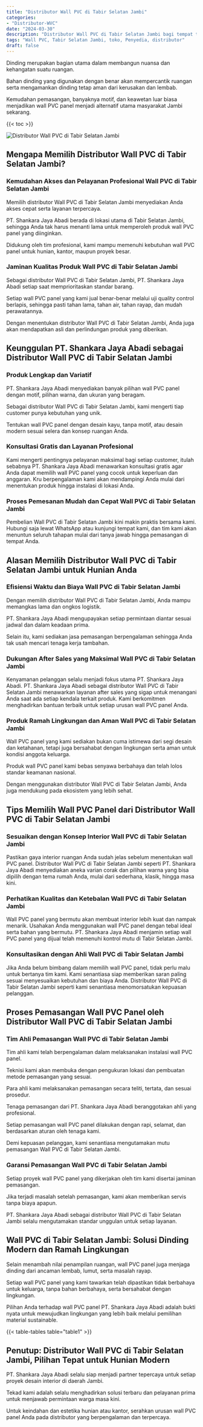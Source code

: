 ```yaml
---
title: "Distributor Wall PVC di Tabir Selatan Jambi"
categories: 
- "Distributor-WVC"
date: "2024-03-30"
description: "Distributor Wall PVC di Tabir Selatan Jambi bagi tempat tinggal, office, dan gerai. Material unggulan, variasi motif, warna elegan, beserta jasa instalasi ditangani oleh tim berpengalaman serta garansi resmi!|Servis penyediaan Wall PVC di Tabir Selatan Jambi bagi kebutuhan rumah, perkantoran, maupun gerai, beserta produk terbaik dan pemasangan oleh tenaga ahli berpengalaman dan garansi resmi.|Solusi Wall PVC di Tabir Selatan Jambi yang andal bagi rumah, kantor, serta gerai, dengan panel berkualitas dan penempatan ditangani oleh teknisi ahli serta jaminan resmi.|Penyediaan Wall PVC di Tabir Selatan Jambi bagi tempat tinggal, kantor, dan ritel, dengan material berkualitas dan penempatan ditangani oleh tim berpengalaman, disertai dengan garansi resmi.}"
tags: "Wall PVC, Tabir Selatan Jambi, toko, Penyedia, distributor"
draft: false
---
```


Dinding merupakan bagian utama dalam membangun nuansa dan kehangatan suatu ruangan.

Bahan dinding yang digunakan dengan benar akan mempercantik ruangan serta mengamankan dinding tetap aman dari kerusakan dan lembab.

Kemudahan pemasangan, banyaknya motif, dan keawetan luar biasa menjadikan wall PVC panel menjadi alternatif utama masyarakat Jambi sekarang.

{{< toc >}}

![Distributor Wall PVC di Tabir Selatan Jambi](/images/Distributor-WVC/Distributor-Wall-PVC-di-Tabir-Selatan-Jambi.png)


## Mengapa Memilih Distributor Wall PVC di Tabir Selatan Jambi?

### Kemudahan Akses dan Pelayanan Profesional Wall PVC di Tabir Selatan Jambi

Memilih distributor Wall PVC di Tabir Selatan Jambi menyediakan Anda akses cepat serta layanan terpercaya.

PT. Shankara Jaya Abadi berada di lokasi utama di Tabir Selatan Jambi, sehingga Anda tak harus menanti lama untuk memperoleh produk wall PVC panel yang diinginkan.

Didukung oleh tim profesional, kami mampu memenuhi kebutuhan wall PVC panel untuk hunian, kantor, maupun proyek besar.

### Jaminan Kualitas Produk Wall PVC di Tabir Selatan Jambi

Sebagai distributor Wall PVC di Tabir Selatan Jambi, PT. Shankara Jaya Abadi setiap saat memprioritaskan standar barang.

Setiap wall PVC panel yang kami jual benar-benar melalui uji quality control berlapis, sehingga pasti tahan lama, tahan air, tahan rayap, dan mudah perawatannya.

Dengan menentukan distributor Wall PVC di Tabir Selatan Jambi, Anda juga akan mendapatkan asli dan perlindungan produk yang diberikan.

## Keunggulan PT. Shankara Jaya Abadi sebagai Distributor Wall PVC di Tabir Selatan Jambi

### Produk Lengkap dan Variatif

PT. Shankara Jaya Abadi menyediakan banyak pilihan wall PVC panel dengan motif, pilihan warna, dan ukuran yang beragam.

Sebagai distributor Wall PVC di Tabir Selatan Jambi, kami mengerti tiap customer punya kebutuhan yang unik.

Tentukan wall PVC panel dengan desain kayu, tanpa motif, atau desain modern sesuai selera dan konsep ruangan Anda.

### Konsultasi Gratis dan Layanan Profesional

Kami mengerti pentingnya pelayanan maksimal bagi setiap customer, itulah sebabnya PT. Shankara Jaya Abadi menawarkan konsultasi gratis agar Anda dapat memilih wall PVC panel yang cocok untuk keperluan dan anggaran. Kru berpengalaman kami akan mendampingi Anda mulai dari menentukan produk hingga instalasi di lokasi Anda.

### Proses Pemesanan Mudah dan Cepat Wall PVC di Tabir Selatan Jambi

Pembelian Wall PVC di Tabir Selatan Jambi kini makin praktis bersama kami. Hubungi saja lewat WhatsApp atau kunjungi tempat kami, dan tim kami akan menuntun seluruh tahapan mulai dari tanya jawab hingga pemasangan di tempat Anda.

## Alasan Memilih Distributor Wall PVC di Tabir Selatan Jambi untuk Hunian Anda

### Efisiensi Waktu dan Biaya Wall PVC di Tabir Selatan Jambi

Dengan memilih distributor Wall PVC di Tabir Selatan Jambi, Anda mampu memangkas lama dan ongkos logistik.

PT. Shankara Jaya Abadi mengupayakan setiap permintaan diantar sesuai jadwal dan dalam keadaan prima.

Selain itu, kami sediakan jasa pemasangan berpengalaman sehingga Anda tak usah mencari tenaga kerja tambahan.

### Dukungan After Sales yang Maksimal Wall PVC di Tabir Selatan Jambi

Kenyamanan pelanggan selalu menjadi fokus utama PT. Shankara Jaya Abadi. PT. Shankara Jaya Abadi sebagai distributor Wall PVC di Tabir Selatan Jambi menawarkan layanan after sales yang sigap untuk menangani Anda saat ada setiap kendala terkait produk. Kami berkomitmen menghadirkan bantuan terbaik untuk setiap urusan wall PVC panel Anda.

### Produk Ramah Lingkungan dan Aman Wall PVC di Tabir Selatan Jambi

Wall PVC panel yang kami sediakan bukan cuma istimewa dari segi desain dan ketahanan, tetapi juga bersahabat dengan lingkungan serta aman untuk kondisi anggota keluarga.

Produk wall PVC panel kami bebas senyawa berbahaya dan telah lolos standar keamanan nasional.

Dengan menggunakan distributor Wall PVC di Tabir Selatan Jambi, Anda juga mendukung pada ekosistem yang lebih sehat.

## Tips Memilih Wall PVC Panel dari Distributor Wall PVC di Tabir Selatan Jambi

### Sesuaikan dengan Konsep Interior Wall PVC di Tabir Selatan Jambi

Pastikan gaya interior ruangan Anda sudah jelas sebelum menentukan wall PVC panel. Distributor Wall PVC di Tabir Selatan Jambi seperti PT. Shankara Jaya Abadi menyediakan aneka varian corak dan pilihan warna yang bisa dipilih dengan tema rumah Anda, mulai dari sederhana, klasik, hingga masa kini.

### Perhatikan Kualitas dan Ketebalan Wall PVC di Tabir Selatan Jambi

Wall PVC panel yang bermutu akan membuat interior lebih kuat dan nampak menarik. Usahakan Anda menggunakan wall PVC panel dengan tebal ideal serta bahan yang bermutu. PT. Shankara Jaya Abadi menjamin setiap wall PVC panel yang dijual telah memenuhi kontrol mutu di Tabir Selatan Jambi.

### Konsultasikan dengan Ahli Wall PVC di Tabir Selatan Jambi

Jika Anda belum bimbang dalam memilih wall PVC panel, tidak perlu malu untuk bertanya tim kami. Kami senantiasa siap memberikan saran paling sesuai menyesuaikan kebutuhan dan biaya Anda. Distributor Wall PVC di Tabir Selatan Jambi seperti kami senantiasa menomorsatukan kepuasan pelanggan.

## Proses Pemasangan Wall PVC Panel oleh Distributor Wall PVC di Tabir Selatan Jambi

### Tim Ahli Pemasangan Wall PVC di Tabir Selatan Jambi

Tim ahli kami telah berpengalaman dalam melaksanakan instalasi wall PVC panel.

Teknisi kami akan membuka dengan pengukuran lokasi dan pembuatan metode pemasangan yang sesuai.

Para ahli kami melaksanakan pemasangan secara teliti, tertata, dan sesuai prosedur.

Tenaga pemasangan dari PT. Shankara Jaya Abadi beranggotakan ahli yang profesional.

Setiap pemasangan wall PVC panel dilakukan dengan rapi, selamat, dan berdasarkan aturan oleh tenaga kami.

Demi kepuasan pelanggan, kami senantiasa mengutamakan mutu pemasangan Wall PVC di Tabir Selatan Jambi.

### Garansi Pemasangan Wall PVC di Tabir Selatan Jambi

Setiap proyek wall PVC panel yang dikerjakan oleh tim kami disertai jaminan pemasangan.

Jika terjadi masalah setelah pemasangan, kami akan memberikan servis tanpa biaya apapun.

PT. Shankara Jaya Abadi sebagai distributor Wall PVC di Tabir Selatan Jambi selalu mengutamakan standar unggulan untuk setiap layanan.

## Wall PVC di Tabir Selatan Jambi: Solusi Dinding Modern dan Ramah Lingkungan

Selain menambah nilai penampilan ruangan, wall PVC panel juga menjaga dinding dari ancaman lembab, lumut, serta masalah rayap.

Setiap wall PVC panel yang kami tawarkan telah dipastikan tidak berbahaya untuk keluarga, tanpa bahan berbahaya, serta bersahabat dengan lingkungan.

Pilihan Anda terhadap wall PVC panel PT. Shankara Jaya Abadi adalah bukti nyata untuk mewujudkan lingkungan yang lebih baik melalui pemilihan material sustainable.

{{< table-tables table="table1" >}}

## Penutup: Distributor Wall PVC di Tabir Selatan Jambi, Pilihan Tepat untuk Hunian Modern

PT. Shankara Jaya Abadi selalu siap menjadi partner tepercaya untuk setiap proyek desain interior di daerah Jambi.

Tekad kami adalah selalu menghadirkan solusi terbaru dan pelayanan prima untuk menjawab permintaan warga masa kini.

Untuk keindahan dan estetika hunian atau kantor, serahkan urusan wall PVC panel Anda pada distributor yang berpengalaman dan terpercaya.